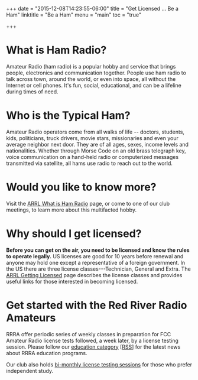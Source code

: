+++
date = "2015-12-08T14:23:55-06:00"
title = "Get Licensed ... Be a Ham"
linktitle = "Be a Ham"
menu = "main"
toc = "true"

+++

# What is Ham Radio?

Amateur Radio (ham radio) is a popular hobby and service that brings people,
electronics and communication together. People use ham radio to talk across
town, around the world, or even into space, all without the Internet or cell
phones. It's fun, social, educational, and can be a lifeline during times of
need. 

# Who is the Typical Ham?

Amateur Radio operators come from all walks of life -- doctors, students,
kids, politicians, truck drivers, movie stars, missionaries and even your
average neighbor next door. They are of all ages, sexes, income levels and
nationalities. Whether through Morse Code on an old brass telegraph key, voice
communication on a hand-held radio or computerized messages transmitted via
satellite, all hams use radio to reach out to the world.

# Would you like to know more?

Visit the [ARRL What is Ham Radio](http://www.arrl.org/what-is-ham-radio)
page, or come to one of our club meetings, to learn more about this
multifacted hobby.

# Why should I get licensed?

**Before you can get on the air, you need to be licensed and know the rules to
operate legally.** US licenses are good for 10 years before renewal and anyone
may hold one except a representative of a foreign government. In the US there
are three license classes---Technician, General and Extra. The [ARRL Getting
Licensed](http://www.arrl.org/getting-licensed) page describes the license
classes and provides useful links for those interested in becoming licensed.

# Get started with the Red River Radio Amateurs

RRRA offer periodic series of weekly classes in preparation for FCC Amateur
Radio license tests followed, a week later, by a license testing session.
Please follow our [education category](/categories/education/)
\[[RSS](/categories/education/index.xml)\] for the latest news about RRRA
education programs.

Our club also holds
[bi-monthly license testing sessions](/dates/license-testing/)
for those who prefer independent study.
